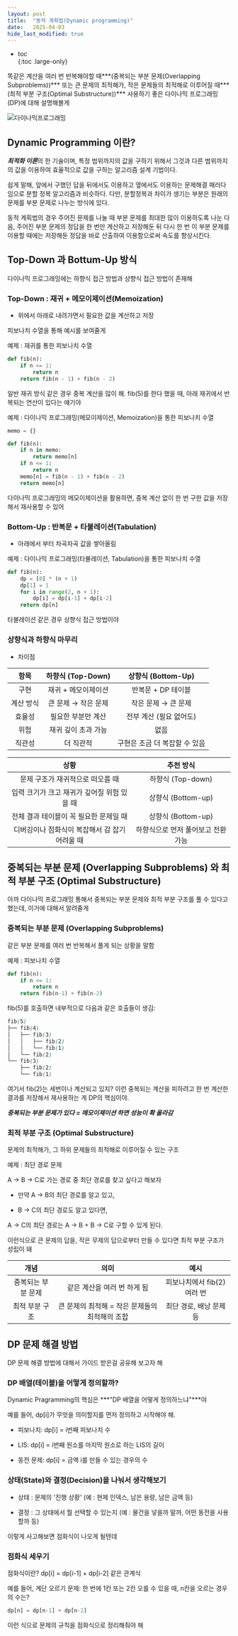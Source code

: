 ```yaml
---
layout: post
title:  "동적 계획법(Dynamic programming)"
date:   2025-04-03
hide_last_modified: true
---
```


* toc  
{:toc .large-only}

똑같은 계산을 여러 번 반복해야할 때***(중복되는 부분 문제(Overlapping Subproblems))*** 또는 큰 문제의 최적해가, 작은 문제들의 최적해로 이루어질 때***(최적 부분 구조(Optimal Substructure))*** 사용하기 좋은 다이나믹 프로그래밍(DP)에 대해 설명해볼게

![다이나믹프로그래밍](/assets/img/blog/computerscience/다이나믹프로그래밍.png)

## Dynamic Programming 이란?

***최적화 이론***의 한 기술이며, 특정 범위까지의 값을 구하기 위해서 그것과 다른 범위까지의 값을 이용하여 효율적으로 값을 구하는 알고리즘 설계 기법이다.

쉽게 말해, 앞에서 구했던 답을 뒤에서도 이용하고 옆에서도 이용하는 문제해결 패러다임으로 분할 정복 알고리즘과 비슷하다. 다만, 분할정복과 차이가 생기는 부분은 원래의 문제를 부분 문제로 나누는 방식에 있다.

동적 계획법의 경우 주어진 문제를 나눌 때 부분 문제를 최대한 많이 이용하도록 나눈 다음, 주어진 부분 문제의 정답을 한 번만 계산하고 저장해둔 뒤 다시 한 번 이 부분 문제를 이용할 때에는 저장해둔 정답을 바로 산출하여 이용함으로써 속도를 향상시킨다.

## Top-Down 과 Bottum-Up 방식

다이나믹 프로그래밍에는 하향식 접근 방법과 상향식 접근 방법이 존재해

### Top-Down : 재귀 + 메모이제이션(Memoization)

- 위에서 아래로 내려가면서 필요한 값을 계산하고 저장

피보나치 수열을 통해 예시를 보여줄게

예제 : 재귀를 통한 피보나치 수열
~~~python
def fib(n):
    if n <= 1:
        return n
    return fib(n - 1) + fib(n - 2)
~~~

일반 재귀 방식 같은 경우 중복 계산을 많이 해. fib(5)를 한다 했을 때, 아래 재귀에서 반복되는 연산이 있다는 얘기야

예제 : 다이나믹 프로그래밍(메모이제이션, Memoization)을 통한 피보나치 수열
~~~python
memo = {}

def fib(n):
    if n in memo:
        return memo[n]
    if n <= 1:
        return n
    memo[n] = fib(n - 1) + fib(n - 2)
    return memo[n]
~~~

다이나믹 프로그래밍의 메모이제이션을 활용하면, 중복 계산 없이 한 번 구한 값을 저장해서 재사용할 수 있어

### Bottom-Up : 반복문 + 타불레이션(Tabulation)

- 아래에서 부터 차곡차곡 값을 쌓아올림

예제 : 다이나믹 프로그래밍(타뷸레이션, Tabulation)을 통한 피보나치 수열
~~~python
def fib(n):
    dp = [0] * (n + 1)
    dp[1] = 1
    for i in range(2, n + 1):
        dp[i] = dp[i-1] + dp[i-2]
    return dp[n]
~~~

타불레이션 같은 경우 상향식 접근 방법이야

### 상향식과 하향식 마무리

- 차이점

| 항목 | 하향식 (Top-Down) | 상향식 (Bottom-Up) |
|:---:|:---:|:---:|
| 구현 | 재귀 + 메모이제이션 | 반복문 + DP 테이블 |
| 계산 방식 | 큰 문제 → 작은 문제 | 작은 문제 → 큰 문제 |
| 효율성 | 필요한 부분만 계산 | 전부 계산 (필요 없어도) |
| 위험 | 재귀 깊이 초과 가능 | 없음 |
| 직관성 | 더 직관적 | 구현은 조금 더 복잡할 수 있음 |

| 상황 | 추천 방식 |
|:---:|:---:|
| 문제 구조가 재귀적으로 떠오를 때 | 하향식 (Top-down) |
| 입력 크기가 크고 재귀가 깊어질 위험 있을 때 | 상향식 (Bottom-up) |
| 전체 결과 테이블이 꼭 필요한 문제일 때 | 상향식 (Bottom-up) |
| 디버깅이나 점화식이 복잡해서 감 잡기 어려울 때 | 하향식으로 먼저 풀어보고 전환 가능 |

## 중복되는 부분 문제 (Overlapping Subproblems) 와 최적 부분 구조 (Optimal Substructure)

아까 다이나믹 프로그래밍 통해서 중복되는 부분 문제와 최적 부분 구조를 풀 수 있다고 했는데, 이거에 대해서 알려줄게

### 중복되는 부분 문제 (Overlapping Subproblems)

같은 부분 문제를 여러 번 반복해서 풀게 되는 상황을 말함

예제 : 피보나치 수열
~~~python
def fib(n):
    if n <= 1:
        return n
    return fib(n-1) + fib(n-2)
~~~

fib(5)를 호출하면 내부적으로 다음과 같은 호출들이 생김:
~~~scss
fib(5)
├── fib(4)
│   ├── fib(3)
│   │   ├── fib(2)
│   │   └── fib(1)
│   └── fib(2)
└── fib(3)
    ├── fib(2)
    └── fib(1)
~~~

여기서 fib(2)는 세번이나 계산되고 있지? 이런 중복되는 계산을 피하려고 한 번 계산한 결과를 저장해서 재사용하는 게 DP의 핵심이야.

***중복되는 부분 문제가 있다 = 메모이제이션 하면 성능이 확 올라감***

### 최적 부분 구조 (Optimal Substructure)

문제의 최적해가, 그 하위 문제들의 최적해로 이루어질 수 있는 구조

예제 : 최단 경로 문제

A → B → C로 가는 경로 중 최단 경로를 찾고 싶다고 해보자

- 만약 A → B의 최단 경로를 알고 있고,

- B → C의 최단 경로도 알고 있다면,

A → C의 최단 경로는 A → B + B → C로 구할 수 있게 된다.

이런식으로 큰 문제의 답을, 작은 무제의 답으로부터 만들 수 있다면 최적 부분 구조가 성립이 돼

| 개념 | 의미 | 예시 |
|:---:|:---:|:---:|
| 중복되는 부분 문제 | 같은 계산을 여러 번 하게 됨 | 피보나치에서 fib(2) 여러 번 |
| 최적 부분 구조 | 큰 문제의 최적해 = 작은 문제들의 최적해의 조합 | 최단 경로, 배낭 문제 등 |

## DP 문제 해결 방법

DP 문제 해결 방법에 대해서 가이드 받은걸 공유해 보고자 해

### DP 배열(테이블)을 어떻게 정의할까?

Dynamic Pragramming의 핵심은 ***"DP 배열을 어떻게 정의하느냐"***야

예를 들어, dp[i]가 무엇을 의미할지를 먼저 정의하고 시작해야 해.

- 피보나치: dp[i] = i번째 피보나치 수

- LIS: dp[i] = i번째 원소를 마지막 원소로 하는 LIS의 길이

- 동전 문제: dp[i] = 금액 i를 만들 수 있는 경우의 수

### 상태(State)와 결정(Decision)을 나눠서 생각해보기

- 상태 : 문제의 '진행 상황' (예 : 현제 인덱스, 남은 용량, 남은 금액 등)

- 결정 : 그 상태에서 뭘 선택할 수 있는지 (예 : 물건을 넣을까 말까, 어떤 동전을 사용할까 등)

이렇게 사고해보면 점화식이 나오게 될텐데

### 점화식 세우기

점화식이란? dp[i] = dp[i-1] + dp[i-2] 같은 관계식

예를 들어, 계단 오르기 문제: 한 번에 1칸 또는 2칸 오를 수 있을 때, n칸을 오르는 경우의 수는?
~~~python
dp[n] = dp[n-1] + dp[n-2]
~~~

이런 식으로 문제의 규칙을 점화식으로 정리해줘야 해